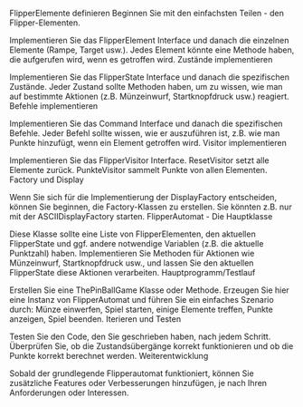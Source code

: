 FlipperElemente definieren
Beginnen Sie mit den einfachsten Teilen - den Flipper-Elementen.

Implementieren Sie das FlipperElement Interface und danach die einzelnen Elemente (Rampe, Target usw.). Jedes Element könnte eine Methode haben, die aufgerufen wird, wenn es getroffen wird.
Zustände implementieren

Implementieren Sie das FlipperState Interface und danach die spezifischen Zustände.
Jeder Zustand sollte Methoden haben, um zu wissen, wie man auf bestimmte Aktionen (z.B. Münzeinwurf, Startknopfdruck usw.) reagiert.
Befehle implementieren

Implementieren Sie das Command Interface und danach die spezifischen Befehle. Jeder Befehl sollte wissen, wie er auszuführen ist, z.B. wie man Punkte hinzufügt, wenn ein Element getroffen wird.
Visitor implementieren

Implementieren Sie das FlipperVisitor Interface.
ResetVisitor setzt alle Elemente zurück.
PunkteVisitor sammelt Punkte von allen Elementen.
Factory und Display

Wenn Sie sich für die Implementierung der DisplayFactory entscheiden, können Sie beginnen, die Factory-Klassen zu erstellen. Sie könnten z.B. nur mit der ASCIIDisplayFactory starten.
FlipperAutomat - Die Hauptklasse

Diese Klasse sollte eine Liste von FlipperElementen, den aktuellen FlipperState und ggf. andere notwendige Variablen (z.B. die aktuelle Punktzahl) haben.
Implementieren Sie Methoden für Aktionen wie Münzeinwurf, Startknopfdruck usw., und lassen Sie den aktuellen FlipperState diese Aktionen verarbeiten.
Hauptprogramm/Testlauf

Erstellen Sie eine ThePinBallGame Klasse oder Methode.
Erzeugen Sie hier eine Instanz von FlipperAutomat und führen Sie ein einfaches Szenario durch: Münze einwerfen, Spiel starten, einige Elemente treffen, Punkte anzeigen, Spiel beenden.
Iterieren und Testen

Testen Sie den Code, den Sie geschrieben haben, nach jedem Schritt.
Überprüfen Sie, ob die Zustandsübergänge korrekt funktionieren und ob die Punkte korrekt berechnet werden.
Weiterentwicklung

Sobald der grundlegende Flipperautomat funktioniert, können Sie zusätzliche Features oder Verbesserungen hinzufügen, je nach Ihren Anforderungen oder Interessen.